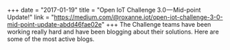 +++
date = "2017-01-19"
title = "Open IoT Challenge 3.0 — Mid-point Update!"
link = "https://medium.com/@roxanne.iot/open-iot-challenge-3-0-mid-point-update-abdd46fae02e"
+++
The Challenge teams have been working really hard and have been blogging about their solutions. Here are some of the most active blogs.